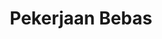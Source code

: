 ---
id : 94
title : Pekerjaan Bebas
linkurl: https://gum.co/Mnopq/pajakresources
fitur: aspekpajak
category: aspekpajak
createdTime : 31/08/2019
modifiedTime : 27/12/2019
topik: Versi Ringan
img: freelance.png
---